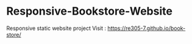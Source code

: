 # Responsive-Bookstore-Website
Responsive static website project
Visit : https://re305-7.github.io/book-store/
